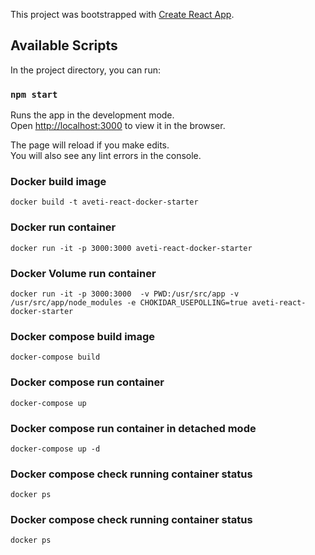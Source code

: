 This project was bootstrapped with [Create React App](https://github.com/facebook/create-react-app).

## Available Scripts

In the project directory, you can run:

### `npm start`

Runs the app in the development mode.<br />
Open [http://localhost:3000](http://localhost:3000) to view it in the browser.

The page will reload if you make edits.<br />
You will also see any lint errors in the console.

### Docker build image
 `docker build -t aveti-react-docker-starter` 

### Docker run container
 `docker run -it -p 3000:3000 aveti-react-docker-starter`

### Docker Volume run container
 `docker run -it -p 3000:3000  -v PWD:/usr/src/app -v /usr/src/app/node_modules -e CHOKIDAR_USEPOLLING=true aveti-react-docker-starter` 

### Docker compose build image
`docker-compose build`  

### Docker compose run container
`docker-compose up` 

### Docker compose run container in detached mode
`docker-compose up -d`

### Docker compose check running container status
`docker ps`

### Docker compose check running container status
`docker ps` 

